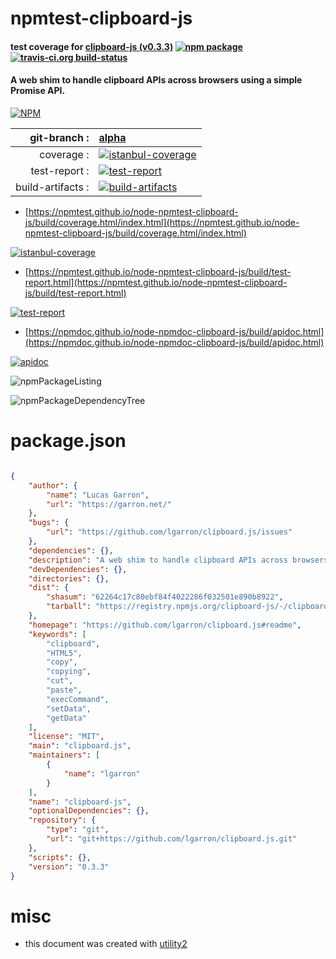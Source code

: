 # npmtest-clipboard-js

#### test coverage for  [clipboard-js (v0.3.3)](https://github.com/lgarron/clipboard.js#readme)  [![npm package](https://img.shields.io/npm/v/npmtest-clipboard-js.svg?style=flat-square)](https://www.npmjs.org/package/npmtest-clipboard-js) [![travis-ci.org build-status](https://api.travis-ci.org/npmtest/node-npmtest-clipboard-js.svg)](https://travis-ci.org/npmtest/node-npmtest-clipboard-js)

#### A web shim to handle clipboard APIs across browsers using a simple Promise API.

[![NPM](https://nodei.co/npm/clipboard-js.png?downloads=true&downloadRank=true&stars=true)](https://www.npmjs.com/package/clipboard-js)

| git-branch : | [alpha](https://github.com/npmtest/node-npmtest-clipboard-js/tree/alpha)|
|--:|:--|
| coverage : | [![istanbul-coverage](https://npmtest.github.io/node-npmtest-clipboard-js/build/coverage.badge.svg)](https://npmtest.github.io/node-npmtest-clipboard-js/build/coverage.html/index.html)|
| test-report : | [![test-report](https://npmtest.github.io/node-npmtest-clipboard-js/build/test-report.badge.svg)](https://npmtest.github.io/node-npmtest-clipboard-js/build/test-report.html)|
| build-artifacts : | [![build-artifacts](https://npmtest.github.io/node-npmtest-clipboard-js/glyphicons_144_folder_open.png)](https://github.com/npmtest/node-npmtest-clipboard-js/tree/gh-pages/build)|

- [https://npmtest.github.io/node-npmtest-clipboard-js/build/coverage.html/index.html](https://npmtest.github.io/node-npmtest-clipboard-js/build/coverage.html/index.html)

[![istanbul-coverage](https://npmtest.github.io/node-npmtest-clipboard-js/build/screenCapture.buildCi.browser.%252Ftmp%252Fbuild%252Fcoverage.lib.html.png)](https://npmtest.github.io/node-npmtest-clipboard-js/build/coverage.html/index.html)

- [https://npmtest.github.io/node-npmtest-clipboard-js/build/test-report.html](https://npmtest.github.io/node-npmtest-clipboard-js/build/test-report.html)

[![test-report](https://npmtest.github.io/node-npmtest-clipboard-js/build/screenCapture.buildCi.browser.%252Ftmp%252Fbuild%252Ftest-report.html.png)](https://npmtest.github.io/node-npmtest-clipboard-js/build/test-report.html)

- [https://npmdoc.github.io/node-npmdoc-clipboard-js/build/apidoc.html](https://npmdoc.github.io/node-npmdoc-clipboard-js/build/apidoc.html)

[![apidoc](https://npmdoc.github.io/node-npmdoc-clipboard-js/build/screenCapture.buildCi.browser.%252Ftmp%252Fbuild%252Fapidoc.html.png)](https://npmdoc.github.io/node-npmdoc-clipboard-js/build/apidoc.html)

![npmPackageListing](https://npmtest.github.io/node-npmtest-clipboard-js/build/screenCapture.npmPackageListing.svg)

![npmPackageDependencyTree](https://npmtest.github.io/node-npmtest-clipboard-js/build/screenCapture.npmPackageDependencyTree.svg)



# package.json

```json

{
    "author": {
        "name": "Lucas Garron",
        "url": "https://garron.net/"
    },
    "bugs": {
        "url": "https://github.com/lgarron/clipboard.js/issues"
    },
    "dependencies": {},
    "description": "A web shim to handle clipboard APIs across browsers using a simple Promise API.",
    "devDependencies": {},
    "directories": {},
    "dist": {
        "shasum": "62264c17c80ebf84f4022286f032501e890b8922",
        "tarball": "https://registry.npmjs.org/clipboard-js/-/clipboard-js-0.3.3.tgz"
    },
    "homepage": "https://github.com/lgarron/clipboard.js#readme",
    "keywords": [
        "clipboard",
        "HTML5",
        "copy",
        "copying",
        "cut",
        "paste",
        "execCommand",
        "setData",
        "getData"
    ],
    "license": "MIT",
    "main": "clipboard.js",
    "maintainers": [
        {
            "name": "lgarron"
        }
    ],
    "name": "clipboard-js",
    "optionalDependencies": {},
    "repository": {
        "type": "git",
        "url": "git+https://github.com/lgarron/clipboard.js.git"
    },
    "scripts": {},
    "version": "0.3.3"
}
```



# misc
- this document was created with [utility2](https://github.com/kaizhu256/node-utility2)
